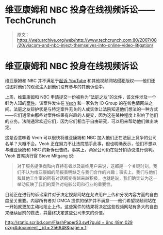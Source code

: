 # 维亚康姆和 NBC 投身在线视频诉讼——TechCrunch

> 原文：<https://web.archive.org/web/http://www.techcrunch.com:80/2007/08/20/viacom-and-nbc-inject-themselves-into-online-video-litigation/>

# 维亚康姆和 NBC 投身在线视频诉讼

维亚康姆和 NBC 并不满足于[起诉 YouTube](https://web.archive.org/web/20220629005605/http://www.beta.techcrunch.com/2007/03/13/5217/) 和其他视频网站侵犯版权——他们还试图将他们的观点注入到他们没有参与的其他诉讼中。

上周，维亚康姆和 NBC 申请提交一份被称为“法庭之友”的文件，该文件涉及一个鲜为人知的[案件](https://web.archive.org/web/20220629005605/http://online.wsj.com/article/SB115154757274993889.html?mod=rss_whats_news_technology)，该案件发生在 [Veoh](https://web.archive.org/web/20220629005605/http://www.crunchbase.com/company/veoh) 和一家名为 IO Group 的在线色情网站之间。法庭之友辩护状是与特定案件无关的人或实体让法院知道他们想法的一种方式——它们通常由那些对案件结果有兴趣的人提交，因为这在某种程度上影响了他们的业务。法院通常欢迎它们，因为它们相当于自由研究，可以用来帮助他们做出决定。

这是否意味着 Veoh 可以很快将维亚康姆和 NBC 加入他们正在法庭上竞争的公司名单？大概不会。Veoh 正在努力不让法院插手此事，但也明确表示，他们不想以与维亚康姆和 NBC 的新诉讼告终。事实上，两家公司仍在就分销协议进行谈判。Veoh 首席执行官 Steve Mitgang 说:

> 对于服务提供商和内容持有者以及最终用户来说，这都是一个关键时刻。我们不认为维亚康姆的简报表明缺乏与我们合作的兴趣；事实上，我们与他们和其他工作室的所有对话都变得越来越积极。也就是说，我们确实认为这一举动反映了我们的案件对电影公司和行业的重要性。

目前正在进行的诉讼案件对于决定视频网站在允许用户上传和分发内容方面的自由度至关重要。内容所有者对 DMCA 提供的保护并不满意——他们希望视频网站在一开始就更加主动地阻止上传。这些案件的结果将决定这些视频网站有多大的自由来继续目前的做法，并最终决定这些公司未来的价值。

[http://static.scribd.com/FlashPaperS3.swf?guid = 6nc 48m 029 qzgx&document _ id = 256948&page = 1](https://web.archive.org/web/20220629005605/http://static.scribd.com/FlashPaperS3.swf?guid=6nc48m029qzgx&document_id=256948&page=1)